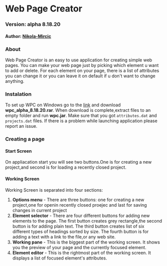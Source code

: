 # Web Page Creator 
### Version: alpha 8.18.20
#### Author: [Nikola-Mircic](https://github.com/Nikola-Mircic)

### About
Web Page Creator is an easy to use application for creating simple web pages. You can make your web page just by picking which element u want to add or delete. For each element on your page, there is a list of attributes you can change it or you can leave it on default if u don't want to change anything.

### Instalation
To set up WPC on Windows go to the [link](https://github.com/Nikola-Mircic/Web-Page-Creator/blob/master/release/wpc_alpha_8.18.20.rar) and download __wpc_alpha_8.18.20.rar__. When download is complete,extract files to an empty folder and run __wpc.jar__. Make sure that you got `attributes.dat` and `projects.dat` files. If there is a problem while launching application please report an issue.

### Creating a page
#### Start Screen
On appliacation start you will see two buttons.One is for creating a new project,and second is for loading a recently closed project.
#### Working Screen
Working Screen is separated into four sections:
1. __Options menu__ - There are three buttons: one for creating a new project,one for openin recently closed proejec and last for saving changes in current project
2. __Element selector__ - There are four different buttons for adding new elements to the page. The first button creates grey rectangle,the second button is for adding plain text. The third button creates list of six different types of headings sorted by size. The fourth button is for adding a text with a link to the file,or any web site.
3. __Working pane__ - This is the biggest part of the working screen. It shows you the preview of your page and the currently focused element.
4. __Element editor__ - This is the rightmost part of the working screen. It displays a list of focused element's attributes.
